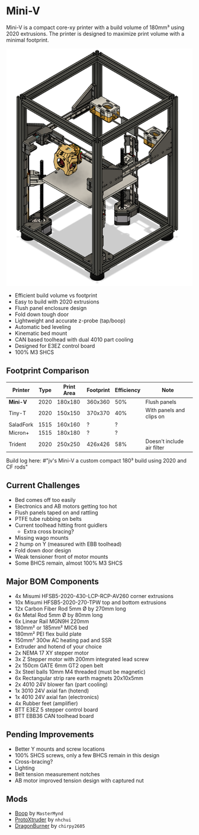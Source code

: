 # Mini-V

Mini-V is a compact core-xy printer with a build volume of 180mm³ using 2020 extrusions. The printer is designed to maximize print volume with a minimal footprint.

<p align="center">
  <img width="600" src="images/concept.png">
</p>

- Efficient build volume vs footprint
- Easy to build with 2020 extrusions
- Flush panel enclosure design
- Fold down tough door
- Lightweight and accurate z-probe (tap/boop)
- Automatic bed leveling
- Kinematic bed mount
- CAN based toolhead with dual 4010 part cooling
- Designed for E3EZ control board
- 100% M3 SHCS

## Footprint Comparison

| Printer         | Type  | Print Area | Footprint | Efficiency | Note
| ---             | ---   | ---        | ---       | ---        | ---
| **Mini-V**      | 2020  | 180x180    | 360x360   | 50%        | Flush panels
| Tiny-T          | 2020  | 150x150    | 370x370   | 40%        | With panels and clips on
| SaladFork       | 1515  | 160x160    | ?         | ?          |
| Micron+         | 1515  | 180x180    | ?         | ?          |
| Trident         | 2020  | 250x250    | 426x426   | 58%        | Doesn't include air filter

Build log here: #"jv's Mini-V a custom compact 180³ build using 2020 and CF rods"

## Current Challenges

* Bed comes off too easily
* Electronics and AB motors getting too hot
* Flush panels taped on and rattling
* PTFE tube rubbing on belts
* Current toolhead hitting front guidlers
  - Extra cross bracing?
* Missing wago mounts
* 2 hump on Y (measured with EBB toolhead)
* Fold down door design
* Weak tensioner front of motor mounts
* Some BHCS remain, almost 100% M3 SHCS

## Major BOM Components

- 4x Misumi HFSB5-2020-430-LCP-RCP-AV260 corner extrusions
- 10x Misumi HFSB5-2020-270-TPW top and bottom extrusions
- 12x Carbon Fiber Rod 5mm Ø by 270mm long
- 6x Metal Rod 5mm Ø by 80mm long
- 6x Linear Rail MGN9H 220mm
- 180mm² or 185mm² MIC6 bed
- 180mm² PEI flex build plate
- 150mm² 300w AC heating pad and SSR
- Extruder and hotend of your choice
- 2x NEMA 17 XY stepper motor
- 3x Z Stepper motor with 200mm integrated lead screw
- 2x 150cm GATE 6mm GT2 open belt
- 3x Steel balls 10mm M4 threaded (must be magnetic)
- 6x Rectangular strip rare earth magnets 20x10x5mm 
- 2x 4010 24V blower fan (part cooling)
- 1x 3010 24V axial fan (hotend)
- 1x 4010 24V axial fan (electronics)
- 4x Rubber feet (amplifier)
- BTT E3EZ 5 stepper control board
- BTT EBB36 CAN toolhead board

## Pending Improvements

- Better Y mounts and screw locations
- 100% SHCS screws, only a few BHCS remain in this design
- Cross-bracing?
- Lighting
- Belt tension measurement notches
- AB motor improved tension design with captured nut

## Mods

- [Boop](https://github.com/VoronDesign/VoronUsers/tree/master/printer_mods/Ellis/Single_MGN9H_Carriage) by `MasterMynd`
- [ProtoXtruder](https://github.com/nhchiu/VoronMods/blob/main/Extruders/ProtoXtruder/README.md) by `nhchui`
- [DragonBurner](https://github.com/chirpy2605/voron/tree/main/V0/Dragon_Burner) by `chirpy2605`
